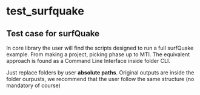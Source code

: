 # test_surfquake
## Test case for surfQuake

In core library the user will find the scripts designed to run a full surfQuake example. From making a project, picking phase up to MTI. The equivalent approach is found as a Command Line Interface inside folder CLI.

Just replace folders by user **absolute paths**. 
Original outputs are inside the folder ourpusts, we recommend that the user follow the same structure (no mandatory of course)




